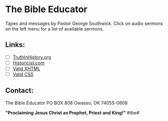 # The Bible Educator
Tapes and messages by Pastor George Southwick. Click on audio sermons on the left menu for a list of available sermons.
## Links:
- [ ]  [TruthInHistory.org](http://www.truthinhistory.org/) 
- [ ]  [Historicist.com](http://www.historicist.com/) 
- [ ]  [Valid XHTML](http://validator.w3.org/check/referer) 
- [ ]  [Valid CSS](http://jigsaw.w3.org/css-validator/check/referer) 
## Contact:
The Bible Educator
PO BOX 808
Owasso, OK
74055-0808

**"Proclaiming Jesus Christ as Prophet, Priest and King!"**
#tbe#